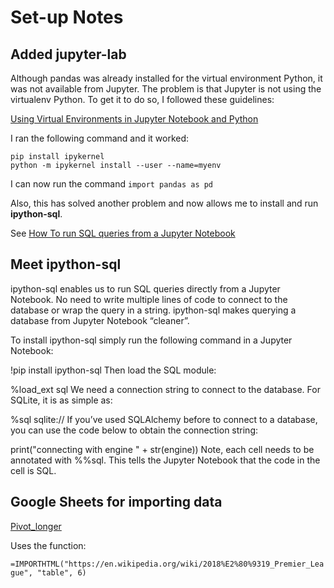 # Set-up Notes

## Added jupyter-lab

Although pandas was already installed for the virtual environment Python, it was not available
from Jupyter. The problem is that Jupyter is not using the virtualenv Python. To get it to do so,
I followed these guidelines:

[Using Virtual Environments in Jupyter Notebook and Python](https://janakiev.com/blog/jupyter-virtual-envs/)

I ran the following command and it worked:

```{sh}
pip install ipykernel
python -m ipykernel install --user --name=myenv
```

I can now run the command `import pandas as pd`

Also, this has solved another problem and now allows me to install and run __ipython-sql__.

See [How To run SQL queries from a Jupyter Notebook](https://towardsdatascience.com/how-to-run-sql-queries-from-a-jupyter-notebook-aaa18e59e7bc)

## Meet ipython-sql
ipython-sql enables us to run SQL queries directly from a Jupyter Notebook. No need to write multiple lines of code to connect to the database or wrap the query in a string. ipython-sql makes querying a database from Jupyter Notebook “cleaner”.

To install ipython-sql simply run the following command in a Jupyter Notebook:

!pip install ipython-sql
Then load the SQL module:

%load_ext sql
We need a connection string to connect to the database. For SQLite, it is as simple as:

%sql sqlite://
If you’ve used SQLAlchemy before to connect to a database, you can use the code below to obtain the connection string:

print("connecting with engine " + str(engine))
Note, each cell needs to be annotated with %%sql. This tells the Jupyter Notebook that the code in the cell is SQL.


## Google Sheets for importing data

[Pivot_longer](https://docs.google.com/spreadsheets/d/1HN8gZ_MIOl59ADKA3pQtOTq36mKAWO0ckbFUW3QHN6I/edit?usp=sharing)

Uses the function:

`=IMPORTHTML("https://en.wikipedia.org/wiki/2018%E2%80%9319_Premier_League", "table", 6)`



